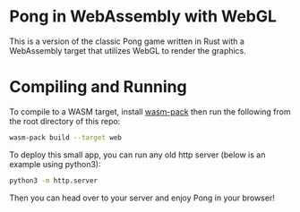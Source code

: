 # Pong in WebAssembly with WebGL
This is a version of the classic Pong game written in Rust with a WebAssembly target that utilizes WebGL to render the graphics.

# Compiling and Running
To compile to a WASM target, install [wasm-pack](https://github.com/rustwasm/wasm-pack) then run the following from the root directory of this repo:
```sh
wasm-pack build --target web
```
To deploy this small app, you can run any old http server (below is an example using python3):
```sh
python3 -m http.server
```
Then you can head over to your server and enjoy Pong in your browser!
